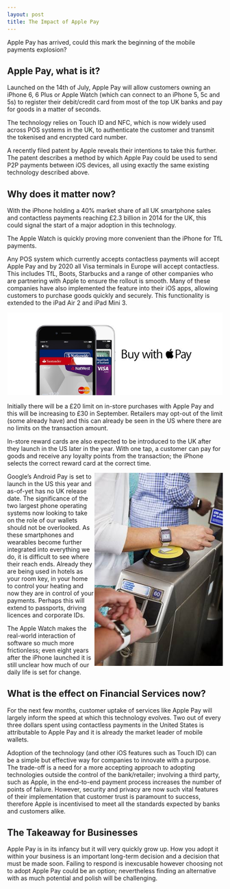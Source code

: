 ```yaml
---
layout: post
title: The Impact of Apple Pay
---
```


Apple Pay has arrived, could this mark the beginning of the mobile payments explosion?

## Apple Pay, what is it?

Launched on the 14th of July, Apple Pay will allow customers owning an iPhone 6, 6 Plus or Apple Watch (which can connect to an iPhone 5, 5c and 5s) to register their debit/credit card from most of the top UK banks and pay for goods in a matter of seconds.

The technology relies on Touch ID and NFC, which is now widely used across POS systems in the UK, to authenticate the customer and transmit the tokenised and encrypted card number.

A recently filed patent by Apple reveals their intentions to take this further. The patent describes a method by which Apple Pay could be used to send P2P payments between iOS devices, all using exactly the same existing technology described above.

## Why does it matter now?

With the iPhone holding a 40% market share of all UK smartphone sales and contactless payments reaching £2.3 billion in 2014 for the UK, this could signal the start of a major adoption in this technology.

The Apple Watch is quickly proving more convenient than the iPhone for TfL payments.

Any POS system which currently accepts contactless payments will accept Apple Pay and by 2020 all Visa terminals in Europe will accept contactless. This includes TfL, Boots, Starbucks and a range of other companies who are partnering with Apple to ensure the rollout is smooth. Many of these companies have also implemented the feature into their iOS apps, allowing customers to purchase goods quickly and securely. This functionality is extended to the iPad Air 2 and iPad Mini 3.

![Apple Pay](/images/apple-pay-header.jpg)

Initially there will be a £20 limit on in-store purchases with Apple Pay and this will be increasing to £30 in September. Retailers may opt-out of the limit (some already have) and this can already be seen in the US where there are no limits on the transaction amount.

In-store reward cards are also expected to be introduced to the UK after they launch in the US later in the year. With one tap, a customer can pay for goods and receive any loyalty points from the transaction; the iPhone selects the correct reward card at the correct time.

<img src="/images/tfl-watch.jpg" alt="TFL Apple Pay" style="float:right;">

Google’s Android Pay is set to launch in the US this year and as-of-yet has no UK release date. The significance of the two largest phone operating systems now looking to take on the role of our wallets should not be overlooked. As these smartphones and wearables become further integrated into everything we do, it is difficult to see where their reach ends. Already they are being used in hotels as your room key, in your home to control your heating and now they are in control of your payments. Perhaps this will extend to passports, driving licences and corporate IDs.

The Apple Watch makes the real-world interaction of software so much more frictionless; even eight years after the iPhone launched it is still unclear how much of our daily life is set for change.

## What is the effect on Financial Services now?

For the next few months, customer uptake of services like Apple Pay will largely inform the speed at which this technology evolves. Two out of every three dollars spent using contactless payments in the United States is attributable to Apple Pay and it is already the market leader of mobile wallets.

Adoption of the technology (and other iOS features such as Touch ID) can be a simple but effective way for companies to innovate with a purpose. The trade-off is a need for a more accepting approach to adopting technologies outside the control of the bank/retailer; involving a third party, such as Apple, in the end-to-end payment process increases the number of points of failure. However, security and privacy are now such vital features of their implementation that customer trust is paramount to success, therefore Apple is incentivised to meet all the standards expected by banks and customers alike.

## The Takeaway for Businesses

Apple Pay is in its infancy but it will very quickly grow up. How you adopt it within your business is an important long-term decision and a decision that must be made soon. Failing to respond is inexcusable however choosing not to adopt Apple Pay could be an option; nevertheless finding an alternative with as much potential and polish will be challenging.
